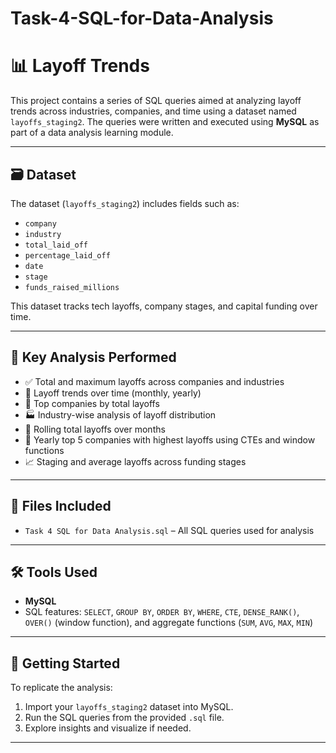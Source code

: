 # Task-4-SQL-for-Data-Analysis
# 📊 Layoff Trends

This project contains a series of SQL queries aimed at analyzing layoff trends across industries, companies, and time using a dataset named `layoffs_staging2`. The queries were written and executed using **MySQL** as part of a data analysis learning module.

---

## 🗃️ Dataset

The dataset (`layoffs_staging2`) includes fields such as:
- `company`
- `industry`
- `total_laid_off`
- `percentage_laid_off`
- `date`
- `stage`
- `funds_raised_millions`

This dataset tracks tech layoffs, company stages, and capital funding over time.

---

## 🧠 Key Analysis Performed

- ✅ Total and maximum layoffs across companies and industries
- 📅 Layoff trends over time (monthly, yearly)
- 🏢 Top companies by total layoffs
- 🏭 Industry-wise analysis of layoff distribution
- 🔁 Rolling total layoffs over months
- 🥇 Yearly top 5 companies with highest layoffs using CTEs and window functions
- 📈 Staging and average layoffs across funding stages

---

## 📂 Files Included

- `Task 4 SQL for Data Analysis.sql` – All SQL queries used for analysis


---

## 🛠️ Tools Used

- **MySQL**
- SQL features: `SELECT`, `GROUP BY`, `ORDER BY`, `WHERE`, `CTE`, `DENSE_RANK()`, `OVER()` (window function), and aggregate functions (`SUM`, `AVG`, `MAX`, `MIN`)

---

## 🚀 Getting Started

To replicate the analysis:
1. Import your `layoffs_staging2` dataset into MySQL.
2. Run the SQL queries from the provided `.sql` file.
3. Explore insights and visualize if needed.

---
